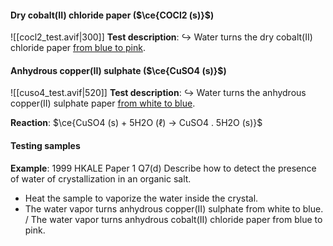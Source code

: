 #### Dry cobalt(II) chloride paper ($\ce{COCl2 (s)}$)
![[cocl2_test.avif|300]]
**Test description**:
↪️ Water turns the dry cobalt(II) chloride paper <u>from blue to pink</u>.

#### Anhydrous copper(II) sulphate ($\ce{CuSO4 (s)}$)
![[cuso4_test.avif|520]]
**Test description**:
↪️ Water turns the anhydrous copper(II) sulphate paper <u>from white to blue</u>.

**Reaction**: $\ce{CuSO4 (s) + 5H2O (ℓ) -> CuSO4 . 5H2O (s)}$

#### Testing samples
**Example**: 1999 HKALE Paper 1 Q7(d)
Describe how to detect the presence of water of crystallization in an organic salt.
- Heat the sample to vaporize the water inside the crystal.
- The water vapor turns anhydrous copper(II) sulphate from white to blue. /
  The water vapor turns anhydrous cobalt(II) chloride paper from blue to pink.
